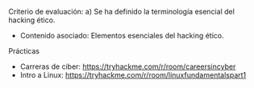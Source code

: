Criterio de evaluación:
a) Se ha definido la terminología esencial del hacking ético.

* Contenido asociado: Elementos esenciales del hacking ético.


Prácticas
- Carreras de ciber: https://tryhackme.com/r/room/careersincyber
- Intro a Linux: https://tryhackme.com/r/room/linuxfundamentalspart1